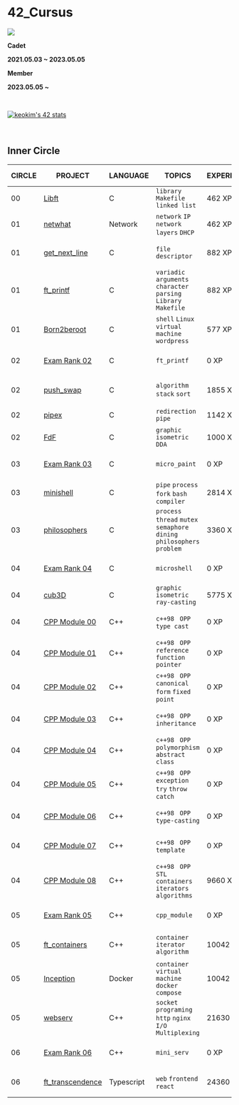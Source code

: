 # **42_Cursus**

<a href="버튼을 눌렀을 때 이동할 링크" target="_blank"><img src="https://img.shields.io/badge/42Seoul-0?style=flat&logo=42&logoColor=000000"/></a>

**Cadet**

**2021.05.03 ~ 2023.05.05**

**Member**

**2023.05.05 ~**

&nbsp;

[![keokim's 42 stats](https://badge42.vercel.app/api/v2/cl1nbj3l1004509l91qsvger1/stats?cursusId=21&coalitionId=88)](https://github.com/JaeSeoKim/badge42)

&nbsp;

## **Inner Circle**

| CIRCLE | PROJECT                                                         | LANGUAGE   | TOPICS                                                               | EXPERIENCE | STATUS                                                                                                                                                     | Date of Completion |
| ------ | --------------------------------------------------------------- | ---------- | -------------------------------------------------------------------- | ---------- | ---------------------------------------------------------------------------------------------------------------------------------------------------------- | ------------------ |
| 00     | [Libft](./Libft)                                                | C          | `library` `Makefile` `linked list`                                   | 462 XP     | [![keokim's 42 Libft Score](https://badge42.vercel.app/api/v2/cl1nbj3l1004509l91qsvger1/project/2166501)](https://github.com/JaeSeoKim/badge42)            | 2021-05-13         |
| 01     | [netwhat](./Netwhat)                                            | Network    | `network` `IP` `network layers` `DHCP`                               | 462 XP     | [![keokim's 42 netwhat Score](https://badge42.vercel.app/api/v2/cl1nbj3l1004509l91qsvger1/project/2171970)](https://github.com/JaeSeoKim/badge42)          | 2021-05-18         |
| 01     | [get_next_line](./Get_Next_Line)                                | C          | `file descriptor`                                                    | 882 XP     | [![keokim's 42 get_next_line Score](https://badge42.vercel.app/api/v2/cl1nbj3l1004509l91qsvger1/project/2174963)](https://github.com/JaeSeoKim/badge42)    | 2021-05-26         |
| 01     | [ft_printf](./ft_printf)                                        | C          | `variadic arguments` `character parsing` `Library` `Makefile`        | 882 XP     | [![keokim's 42 ft_printf Score](https://badge42.vercel.app/api/v2/cl1nbj3l1004509l91qsvger1/project/2191479)](https://github.com/JaeSeoKim/badge42)        | 2021-06-16         |
| 01     | [Born2beroot](./Born2beRoot)                                    | C          | `shell` `Linux` `virtual machine` `wordpress`                        | 577 XP     | [![keokim's 42 Born2beroot Score](https://badge42.vercel.app/api/v2/cl1nbj3l1004509l91qsvger1/project/2181859)](https://github.com/JaeSeoKim/badge42)      | 2021-06-05         |
| 02     | [Exam Rank 02](./Exam_02)                                       | C          | `ft_printf`                                                          | 0 XP       | [![keokim's 42 Exam Rank 02 Score](https://badge42.vercel.app/api/v2/cl1nbj3l1004509l91qsvger1/project/2203362)](https://github.com/JaeSeoKim/badge42)     | 2021-06-22         |
| 02     | [push_swap](./push_swap)                                        | C          | `algorithm` `stack` `sort`                                           | 1855 XP    | [![keokim's 42 push_swap Score](https://badge42.vercel.app/api/v2/cl1nbj3l1004509l91qsvger1/project/2258086)](https://github.com/JaeSeoKim/badge42)        | 2021-08-09         |
| 02     | [pipex](./Pipex)                                                | C          | `redirection` `pipe`                                                 | 1142 XP    | [![keokim's 42 pipex Score](https://badge42.vercel.app/api/v2/cl1nbj3l1004509l91qsvger1/project/2214042)](https://github.com/JaeSeoKim/badge42)            | 2021-07-02         |
| 02     | [FdF](./FdF)                                                    | C          | `graphic` `isometric` `DDA`                                          | 1000 XP    | [![keokim's 42 FdF Score](https://badge42.vercel.app/api/v2/cl1nbj3l1004509l91qsvger1/project/2226198)](https://github.com/JaeSeoKim/badge42)              | 2021-07-22         |
| 03     | [Exam Rank 03](./Exam_03)                                       | C          | `micro_paint`                                                        | 0 XP       | [![keokim's 42 Exam Rank 03 Score](https://badge42.vercel.app/api/v2/cl1nbj3l1004509l91qsvger1/project/2432289)](https://github.com/JaeSeoKim/badge42)     | 2021-12-14         |
| 03     | [minishell](./minishell)                                        | C          | `pipe` `process` `fork` `bash` `compiler `                           | 2814 XP    | [![keokim's 42 minishell Score](https://badge42.vercel.app/api/v2/cl1nbj3l1004509l91qsvger1/project/2284226)](https://github.com/JaeSeoKim/badge42)        | 2021-09-23         |
| 03     | [philosophers](./Philosophers)                                  | C          | `process` `thread` `mutex` `semaphore` `dining philosophers problem` | 3360 XP    | [![keokim's 42 Philosophers Score](https://badge42.vercel.app/api/v2/cl1nbj3l1004509l91qsvger1/project/2351394)](https://github.com/JaeSeoKim/badge42)     | 2021-12-07         |
| 04     | [Exam Rank 04](./Exam_04)                                       | C          | `microshell`                                                         | 0 XP       | [![keokim's 42 Exam Rank 04 Score](https://badge42.vercel.app/api/v2/cl1nbj3l1004509l91qsvger1/project/2446339)](https://github.com/JaeSeoKim/badge42)     | 2022-01-25         |
| 04     | [cub3D](./cub3D)                                                | C          | `graphic` `isometric` `ray-casting`                                  | 5775 XP    | [![keokim's 42 cub3d Score](https://badge42.vercel.app/api/v2/cl1nbj3l1004509l91qsvger1/project/2449162)](https://github.com/JaeSeoKim/badge42)            | 2022-04-02         |
| 04     | [CPP Module 00](./CPP_Module/CPP_Module_00)                     | C++        | `c++98 ` `OPP` `type cast`                                           | 0 XP       | [![keokim's 42 CPP Module 00 Score](https://badge42.vercel.app/api/v2/cl1nbj3l1004509l91qsvger1/project/2549636)](https://github.com/JaeSeoKim/badge42)    | 2022-05-11         |
| 04     | [CPP Module 01](./CPP_Module/CPP_Module_01)                     | C++        | `c++98 ` `OPP` `reference` `function pointer`                        | 0 XP       | [![keokim's 42 CPP Module 01 Score](https://badge42.vercel.app/api/v2/cl1nbj3l1004509l91qsvger1/project/2586311)](https://github.com/JaeSeoKim/badge42)    | 2022-06-08         |
| 04     | [CPP Module 02](./CPP_Module/CPP_Module_02)                     | C++        | `c++98 ` `OPP` `canonical form` `fixed point`                        | 0 XP       | [![keokim's 42 CPP Module 02 Score](https://badge42.vercel.app/api/v2/cl1nbj3l1004509l91qsvger1/project/2614142)](https://github.com/JaeSeoKim/badge42)    | 2022-06-08         |
| 04     | [CPP Module 03](./CPP_Module/CPP_Module_03)                     | C++        | `c++98 ` `OPP` `inheritance`                                         | 0 XP       | [![keokim's 42 CPP Module 03 Score](https://badge42.vercel.app/api/v2/cl1nbj3l1004509l91qsvger1/project/2614458)](https://github.com/JaeSeoKim/badge42)    | 2022-06-08         |
| 04     | [CPP Module 04](./CPP_Module/CPP_Module_04)                     | C++        | `c++98 ` `OPP` `polymorphism` `abstract class`                       | 0 XP       | [![keokim's 42 CPP Module 04 Score](https://badge42.vercel.app/api/v2/cl1nbj3l1004509l91qsvger1/project/2615037)](https://github.com/JaeSeoKim/badge42)    | 2022-06-23         |
| 04     | [CPP Module 05](./CPP_Module/CPP_Module_05)                     | C++        | `c++98 ` `OPP` `exception` `try` `throw` `catch`                     | 0 XP       | [![keokim's 42 CPP Module 05 Score](https://badge42.vercel.app/api/v2/cl1nbj3l1004509l91qsvger1/project/2633572)](https://github.com/JaeSeoKim/badge42)    | 2022-07-11         |
| 04     | [CPP Module 06](./CPP_Module/CPP_Module_06)                     | C++        | `c++98 ` `OPP` `type-casting`                                        | 0 XP       | [![keokim's 42 CPP Module 06 Score](https://badge42.vercel.app/api/v2/cl1nbj3l1004509l91qsvger1/project/2658847)](https://github.com/JaeSeoKim/badge42)    | 2022-07-13         |
| 04     | [CPP Module 07](./CPP_Module/CPP_Module_07)                     | C++        | `c++98 ` `OPP` `template`                                            | 0 XP       | [![keokim's 42 CPP Module 07 Score](https://badge42.vercel.app/api/v2/cl1nbj3l1004509l91qsvger1/project/2662871)](https://github.com/JaeSeoKim/badge42)    | 2022-07-13         |
| 04     | [CPP Module 08](./CPP_Module/CPP_Module_08)                     | C++        | `c++98 ` `OPP` `STL` `containers` `iterators` `algorithms`           | 9660 XP    | [![keokim's 42 CPP Module 08 Score](https://badge42.vercel.app/api/v2/cl1nbj3l1004509l91qsvger1/project/2662946)](https://github.com/JaeSeoKim/badge42)    | 2022-07-14         |
| 05     | [Exam Rank 05](./Exam_05)                                       | C++        | `cpp_module`                                                         | 0 XP       | [![keokim's 42 Exam Rank 05 Score](https://badge42.vercel.app/api/v2/cl1nbj3l1004509l91qsvger1/project/2674086)](https://github.com/JaeSeoKim/badge42)     | 2022-08-04         |
| 05     | [ft_containers](./ft_containers)                                | C++        | `container` `iterator` `algorithm`                                   | 10042 XP   | [![keokim's 42 ft_containers Score](https://badge42.vercel.app/api/v2/cl1nbj3l1004509l91qsvger1/project/2665824)](https://github.com/JaeSeoKim/badge42)    | 2022-09-02         |
| 05     | [Inception](./Inception)                                        | Docker     | `container` `virtual machine` `docker compose`                       | 10042 XP   | [![keokim's 42 Inception Score](https://badge42.vercel.app/api/v2/cl1nbj3l1004509l91qsvger1/project/2762513)](https://github.com/JaeSeoKim/badge42)        | 2022-10-25         |
| 05     | [webserv](./webserv)                                            | C++        | `socket programing` `http` `nginx` `I/O Multiplexing`                | 21630 XP   | [![keokim's 42 webserv Score](https://badge42.vercel.app/api/v2/cl1nbj3l1004509l91qsvger1/project/2834478)](https://github.com/JaeSeoKim/badge42)          | 2023-01-09         |
| 06     | [Exam Rank 06](./Exam_06)                                       | C++        | `mini_serv`                                                          | 0 XP       | [![keokim's 42 Exam Rank 06 Score](https://badge42.vercel.app/api/v2/cl1nbj3l1004509l91qsvger1/project/2929000)](https://github.com/JaeSeoKim/badge42)     | 2023-01-17         |
| 06     | [ft_transcendence](https://github.com/42-TRANSENDENCE/frontend) | Typescript | `web` `frontend` `react`                                             | 24360 XP   | [![keokim's 42 ft_transcendence Score](https://badge42.vercel.app/api/v2/cl1nbj3l1004509l91qsvger1/project/2928998)](https://github.com/JaeSeoKim/badge42) | 2023-05-05         |
